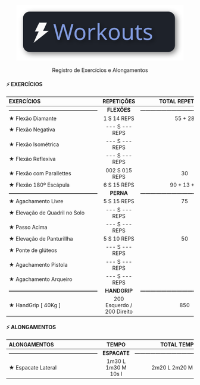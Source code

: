 <div align="center">
<img src=".assets/workouts.svg" alt="Workouts Logo" width="450"/>
<p>Registro de Exercícios e Alongamentos</p>
</div>


<h4>⚡ EXERCÍCIOS </h4>

EXERCÍCIOS | REPETIÇÕES | TOTAL REPETIÇÕES |
:- | :-: | :-:
| **—————————————————** | **FLEXÕES** | **—————————————————**
★ Flexão Diamante | 1 S 14 REPS | 55 + 28
★ Flexão Negativa | --- S --- REPS |
★ Flexão Isométrica | --- S --- REPS |
★ Flexão Reflexiva | --- S --- REPS |
★ Flexão com Parallettes | 002 S 015 REPS | 30
★ Flexão 180º Escápula | 6 S 15 REPS | 90 + 13 + 6
| **—————————————————** | **PERNA** | **—————————————————**
★ Agachamento Livre | 5 S 15 REPS| 75
★ Elevação de Quadril no Solo | --- S --- REPS|
★ Passo Acima | --- S --- REPS|
★ Elevação de Panturillha | 5 S 10 REPS| 50
★ Ponte de glúteos | --- S --- REPS|
★ Agachamento Pistola | --- S --- REPS|
★ Agachamento Arqueiro | --- S --- REPS|
| **—————————————————** | **HANDGRIP** | **—————————————————**
★ HandGrip [ 40Kg ] | 200 Esquerdo / 200 Direito | 850
<h4> ⚡ ALONGAMENTOS </h4>

| ALONGAMENTOS | TEMPO | TOTAL TEMPO
|:- | :-: | :-: 
| **—————————————————** | **ESPACATE** | **—————————————————**
| ★ Espacate Lateral | 1m30 L 1m30 M 10s I | 2m20 L 2m20 M 20s I


